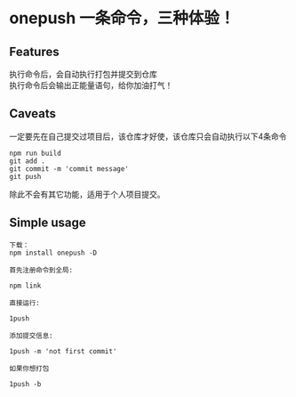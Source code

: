 # onepush  一条命令，三种体验！
## Features
 执行命令后，会自动执行打包并提交到仓库 <br>
 执行命令后会输出正能量语句，给你加油打气！
## Caveats
一定要先在自己提交过项目后，该仓库才好使，该仓库只会自动执行以下4条命令
```
npm run build
git add .
git commit -m 'commit message'
git push
```
除此不会有其它功能，适用于个人项目提交。
## Simple usage
```
下载：
npm install onepush -D  

首先注册命令到全局:

npm link 

直接运行:

1push

添加提交信息:

1push -m 'not first commit'

如果你想打包

1push -b
```